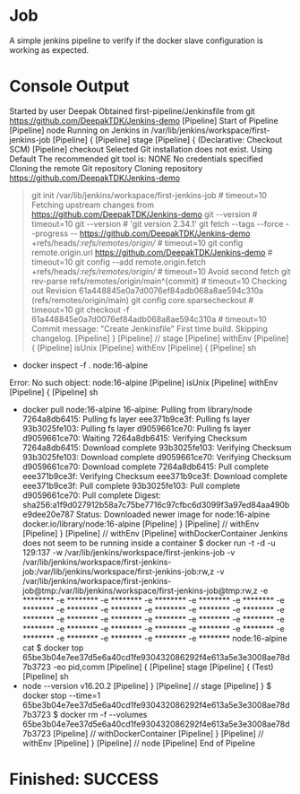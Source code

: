 # Job

A simple jenkins pipeline to verify if the docker slave configuration is working as expected.

# Console Output

Started by user Deepak
Obtained first-pipeline/Jenkinsfile from git https://github.com/DeepakTDK/Jenkins-demo
[Pipeline] Start of Pipeline
[Pipeline] node
Running on Jenkins in /var/lib/jenkins/workspace/first-jenkins-job
[Pipeline] {
[Pipeline] stage
[Pipeline] { (Declarative: Checkout SCM)
[Pipeline] checkout
Selected Git installation does not exist. Using Default
The recommended git tool is: NONE
No credentials specified
Cloning the remote Git repository
Cloning repository https://github.com/DeepakTDK/Jenkins-demo
 > git init /var/lib/jenkins/workspace/first-jenkins-job # timeout=10
Fetching upstream changes from https://github.com/DeepakTDK/Jenkins-demo
 > git --version # timeout=10
 > git --version # 'git version 2.34.1'
 > git fetch --tags --force --progress -- https://github.com/DeepakTDK/Jenkins-demo +refs/heads/*:refs/remotes/origin/* # timeout=10
 > git config remote.origin.url https://github.com/DeepakTDK/Jenkins-demo # timeout=10
 > git config --add remote.origin.fetch +refs/heads/*:refs/remotes/origin/* # timeout=10
Avoid second fetch
 > git rev-parse refs/remotes/origin/main^{commit} # timeout=10
Checking out Revision 61a448845e0a7d0076ef84adb068a8ae594c310a (refs/remotes/origin/main)
 > git config core.sparsecheckout # timeout=10
 > git checkout -f 61a448845e0a7d0076ef84adb068a8ae594c310a # timeout=10
Commit message: "Create Jenkinsfile"
First time build. Skipping changelog.
[Pipeline] }
[Pipeline] // stage
[Pipeline] withEnv
[Pipeline] {
[Pipeline] isUnix
[Pipeline] withEnv
[Pipeline] {
[Pipeline] sh
+ docker inspect -f . node:16-alpine

Error: No such object: node:16-alpine
[Pipeline] isUnix
[Pipeline] withEnv
[Pipeline] {
[Pipeline] sh
+ docker pull node:16-alpine
16-alpine: Pulling from library/node
7264a8db6415: Pulling fs layer
eee371b9ce3f: Pulling fs layer
93b3025fe103: Pulling fs layer
d9059661ce70: Pulling fs layer
d9059661ce70: Waiting
7264a8db6415: Verifying Checksum
7264a8db6415: Download complete
93b3025fe103: Verifying Checksum
93b3025fe103: Download complete
d9059661ce70: Verifying Checksum
d9059661ce70: Download complete
7264a8db6415: Pull complete
eee371b9ce3f: Verifying Checksum
eee371b9ce3f: Download complete
eee371b9ce3f: Pull complete
93b3025fe103: Pull complete
d9059661ce70: Pull complete
Digest: sha256:a1f9d027912b58a7c75be7716c97cfbc6d3099f3a97ed84aa490be9dee20e787
Status: Downloaded newer image for node:16-alpine
docker.io/library/node:16-alpine
[Pipeline] }
[Pipeline] // withEnv
[Pipeline] }
[Pipeline] // withEnv
[Pipeline] withDockerContainer
Jenkins does not seem to be running inside a container
$ docker run -t -d -u 129:137 -w /var/lib/jenkins/workspace/first-jenkins-job -v /var/lib/jenkins/workspace/first-jenkins-job:/var/lib/jenkins/workspace/first-jenkins-job:rw,z -v /var/lib/jenkins/workspace/first-jenkins-job@tmp:/var/lib/jenkins/workspace/first-jenkins-job@tmp:rw,z -e ******** -e ******** -e ******** -e ******** -e ******** -e ******** -e ******** -e ******** -e ******** -e ******** -e ******** -e ******** -e ******** -e ******** -e ******** -e ******** -e ******** -e ******** -e ******** -e ******** -e ******** -e ******** -e ******** -e ******** -e ******** -e ******** -e ******** -e ******** -e ******** node:16-alpine cat
$ docker top 65be3b04e7ee37d5e6a40cd1fe930432086292f4e613a5e3e3008ae78d7b3723 -eo pid,comm
[Pipeline] {
[Pipeline] stage
[Pipeline] { (Test)
[Pipeline] sh
+ node --version
v16.20.2
[Pipeline] }
[Pipeline] // stage
[Pipeline] }
$ docker stop --time=1 65be3b04e7ee37d5e6a40cd1fe930432086292f4e613a5e3e3008ae78d7b3723
$ docker rm -f --volumes 65be3b04e7ee37d5e6a40cd1fe930432086292f4e613a5e3e3008ae78d7b3723
[Pipeline] // withDockerContainer
[Pipeline] }
[Pipeline] // withEnv
[Pipeline] }
[Pipeline] // node
[Pipeline] End of Pipeline
# Finished: SUCCESS
